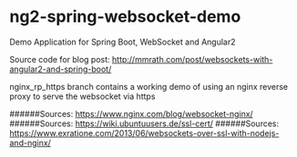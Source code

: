 # ng2-spring-websocket-demo
Demo Application for Spring Boot, WebSocket and Angular2

Source code for blog post: 
http://mmrath.com/post/websockets-with-angular2-and-spring-boot/

nginx_rp_https branch contains a working demo of using an nginx reverse proxy to serve the websocket via https

######Sources: https://www.nginx.com/blog/websocket-nginx/
######Sources: https://wiki.ubuntuusers.de/ssl-cert/
######Sources: https://www.exratione.com/2013/06/websockets-over-ssl-with-nodejs-and-nginx/
